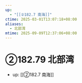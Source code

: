 ```yaml
---
up:
  - "[[②182.7 南海]]"
ctime: 2025-03-01T13:07:18+08:00
aliases:
  - 北部湾
mtime: 2025-09-09T12:37:06+08:00
---
```


# ②182.79 北部湾

- up: [[②182.7 南海]]
